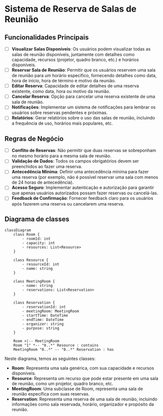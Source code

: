 # Sistema de Reserva de Salas de Reunião

## Funcionalidades Principais

- [ ] **Visualizar Salas Disponíveis**: Os usuários podem visualizar todas as salas de reunião disponíveis, juntamente com detalhes como capacidade, recursos (projetor, quadro branco, etc.) e horários disponíveis.
- [ ] **Reservar Sala de Reunião**: Permitir que os usuários reservem uma sala de reunião para um horário específico, fornecendo detalhes como data, hora de início, hora de término e motivo da reunião.
- [ ] **Editar Reserva**: Capacidade de editar detalhes de uma reserva existente, como data, hora ou motivo da reunião.
- [ ] **Cancelar Reserva**: Opção para cancelar uma reserva existente de uma sala de reunião.
- [ ] **Notificações**: Implementar um sistema de notificações para lembrar os usuários sobre reservas pendentes e próximas.
- [ ] **Relatórios**: Gerar relatórios sobre o uso das salas de reunião, incluindo a frequência de uso, horários mais populares, etc.

## Regras de Negócio
- [ ] **Conflito de Reservas**: Não permitir que duas reservas se sobreponham no mesmo horário para a mesma sala de reunião.
- [ ] **Validação de Dados**: Todos os campos obrigatórios devem ser preenchidos ao fazer uma reserva.
- [ ] **Antecedência Mínima**: Definir uma antecedência mínima para fazer uma reserva (por exemplo, não é possível reservar uma sala com menos de 24 horas de antecedência).
- [ ] **Acesso Seguro**: Implementar autenticação e autorização para garantir que apenas usuários autorizados possam fazer reservas ou cancelá-las.
- [ ] **Feedback de Confirmação**: Fornecer feedback claro para os usuários após fazerem uma reserva ou cancelarem uma reserva.

## Diagrama de classes

```mermaid
classDiagram
    class Room {
        - roomId: int
        - capacity: int
        - resources: List<Resource>
    }

    class Resource {
        - resourceId: int
        - name: string
    }

    class MeetingRoom {
        - name: string
        - reservations: List<Reservation>
    }

    class Reservation {
        - reservationId: int
        - meetingRoom: MeetingRoom
        - startTime: DateTime
        - endTime: DateTime
        - organizer: string
        - purpose: string
    }

    Room <|-- MeetingRoom
    Room "1" *-- "0..*" Resource : contains
    MeetingRoom "0..*" -- "0..*" Reservation : has

```

Neste diagrama, temos as seguintes classes:

- **Room**: Representa uma sala genérica, com sua capacidade e recursos disponíveis.
- **Resource**: Representa um recurso que pode estar presente em uma sala de reunião, como um projetor, quadro branco, etc.
- **MeetingRoom**: Uma subclasse de Room, representa uma sala de reunião específica com suas reservas.
- **Reservation**: Representa uma reserva de uma sala de reunião, incluindo informações como sala reservada, horário, organizador e propósito da reunião.
